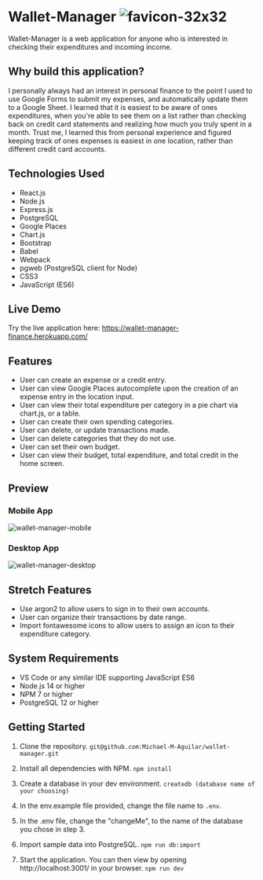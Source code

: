# Wallet-Manager ![favicon-32x32](https://user-images.githubusercontent.com/82178046/133870742-5dad18eb-b0f8-4c56-80c5-73cb0633f3d7.png)
Wallet-Manager is a web application for anyone who is interested in checking their expenditures and incoming income. 

## Why build this application?
I personally always had an interest in personal finance to the point I used to use Google Forms to submit my expenses, and automatically update them to a Google Sheet. I learned that it is easiest to be aware of ones expenditures, when you're able to see them on a list rather than checking back on credit card statements and realizing how much you truly spent in a month. Trust me, I learned this from personal experience and figured keeping track of ones expenses is easiest in one location, rather than different credit card accounts. 

## Technologies Used
- React.js
- Node.js
- Express.js
- PostgreSQL
- Google Places
- Chart.js
- Bootstrap
- Babel
- Webpack
- pgweb (PostgreSQL client for Node)
- CSS3
- JavaScript (ES6)

## Live Demo 
Try the live application here: https://wallet-manager-finance.herokuapp.com/

## Features
- User can create an expense or a credit entry.
- User can view Google Places autocomplete upon the creation of an expense entry in the location input.
- User can view their total expenditure per category in a pie chart via chart.js, or a table.
- User can create their own spending categories.
- User can delete, or update transactions made.
- User can delete categories that they do not use. 
- User can set their own budget.
- User can view their budget, total expenditure, and total credit in the home screen.

## Preview
### Mobile App
![wallet-manager-mobile](https://user-images.githubusercontent.com/82178046/133870667-fa2fe466-d4a7-4a33-8956-2d80e299d843.gif)

### Desktop App
![wallet-manager-desktop](https://user-images.githubusercontent.com/82178046/133870670-5b3cdfd8-a971-417b-81ac-66df27e6af43.gif)


## Stretch Features
- Use argon2 to allow users to sign in to their own accounts.
- User can organize their transactions by date range.
- Import fontawesome icons to allow users to assign an icon to their expenditure category. 

## System Requirements 
- VS Code or any similar IDE supporting JavaScript ES6
- Node.js 14 or higher
- NPM 7 or higher
- PostgreSQL 12 or higher

## Getting Started
1. Clone the repository.
```git@github.com:Michael-M-Aguilar/wallet-manager.git```

2. Install all dependencies with NPM.
```npm install```

3. Create a database in your dev environment.
```createdb (database name of your choosing)```

4. In the env.example file provided, change the file name to `.env`. 
 
5. In the .env file, change the "changeMe", to the name of the database you chose in step 3. 

6. Import sample data into PostgreSQL.
```npm run db:import```

7. Start the application. You can then view by opening http://localhost:3001/ in your browser.
```npm run dev```
